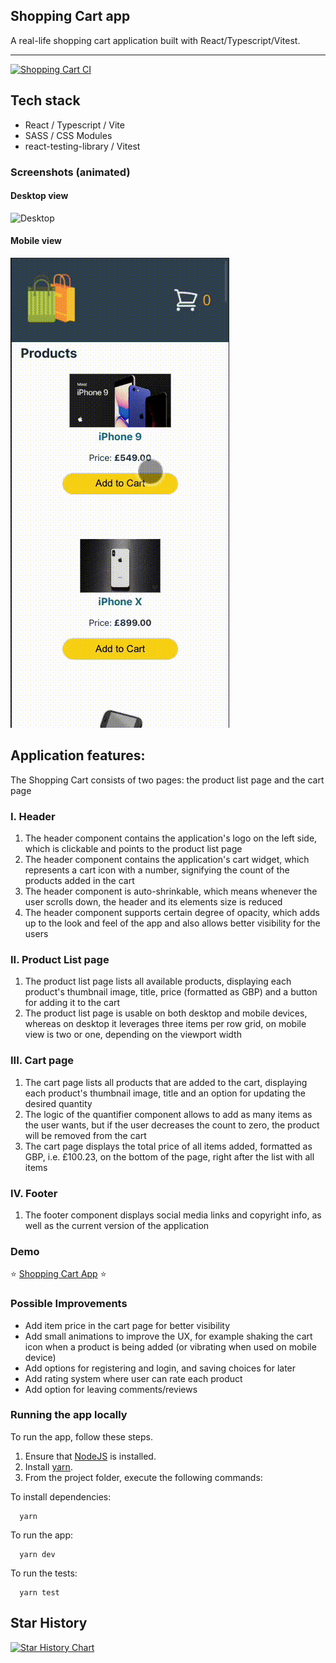 ## Shopping Cart app

A real-life shopping cart application built with React/Typescript/Vitest.

[//]: # (>_I have written a tutorial about how I did this. You can find it [here]&#40;https://www.mihailgaberov.com/&#41; or [here]&#40;https://www.freecodecamp.org/news/&#41;._)


<hr />

[![Shopping Cart CI](https://github.com/mihailgaberov/shopping-cart-app/actions/workflows/main.yml/badge.svg)](https://github.com/mihailgaberov/shopping-cart-app/actions/workflows/main.yml)

## Tech stack
- React / Typescript / Vite
- SASS / CSS Modules
- react-testing-library / Vitest

### Screenshots (animated)

#### Desktop view
![Desktop](https://github.com/mihailgaberov/shopping-cart-app/blob/main/screenshots/desktop.gif)

#### Mobile view
![Mobile](https://github.com/mihailgaberov/shopping-cart-app/blob/main/screenshots/mobile.gif)

## Application features:
The Shopping Cart consists of two pages: the product list page and the cart page

### I. Header
1. The header component contains the application's logo on the left side, which is clickable and points to the product list page
2. The header component contains the application's cart widget, which represents a cart icon with a number, signifying the count of the products added in the cart
3. The header component is auto-shrinkable, which means whenever the user scrolls down, the header and its elements size is reduced
4. The header component supports certain degree of opacity, which adds up to the look and feel of the app and also allows better visibility for the users

### II. Product List page
1. The product list page lists all available products, displaying each product's thumbnail image, title, price (formatted as GBP) and a button for adding it to the cart
2. The product list page is usable on both desktop and mobile devices, whereas on desktop it leverages three items per row grid, on mobile view is two or one, depending on the viewport width

### III. Cart page
1. The cart page lists all products that are added to the cart, displaying each product's thumbnail image, title and an option for updating the desired quantity
2. The logic of the quantifier component allows to add as many items as the user wants, but if the user decreases the count to zero, the product will be removed from the cart
3. The cart page displays the total price of all items added, formatted as GBP, i.e. £100.23, on the bottom of the page, right after the list with all items 

### IV. Footer
1. The footer component displays social media links and copyright info, as well as the current version of the application

### Demo
:star: [Shopping Cart App](https://shopping-cart-app-coral.vercel.app/) :star:


### Possible Improvements
- Add item price in the cart page for better visibility
- Add small animations to improve the UX, for example shaking the cart icon when a product is being added (or vibrating when used on mobile device)
- Add options for registering and login, and saving choices for later
- Add rating system where user can rate each product
- Add option for leaving comments/reviews

### Running the app locally

To run the app, follow these steps.

1. Ensure that [NodeJS](http://nodejs.org/) is installed.
2. Install [yarn](https://classic.yarnpkg.com/en/docs/install/#windows-stable/).
3. From the project folder, execute the following commands:

To install dependencies:
```shell
  yarn
```
To run the app:

```shell
  yarn dev
```

To run the tests:

```shell
  yarn test
```

## Star History

[![Star History Chart](https://api.star-history.com/svg?repos=mihailgaberov/shopping-cart-app&type=Date)](https://star-history.com/#mihailgaberov/shopping-cart-app&Date)


